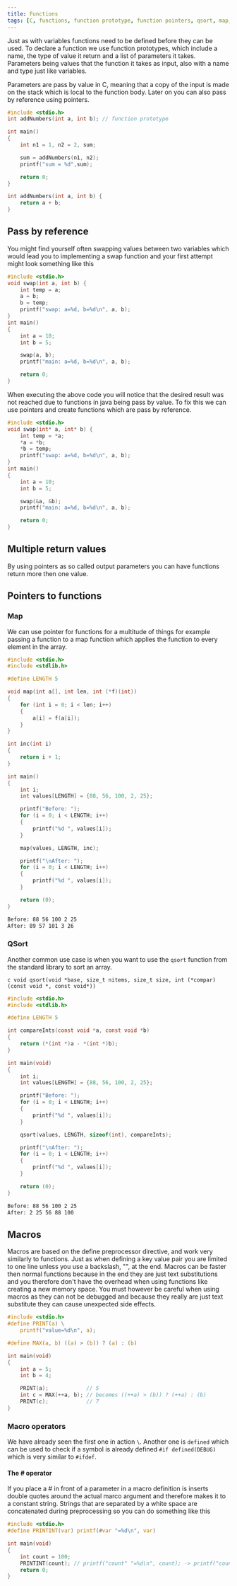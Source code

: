 ```yaml
---
title: Functions
tags: [C, functions, function prototype, function pointers, qsort, map, macros]
---
```


Just as with variables functions need to be defined before they can be used. To declare a function we use function prototypes, which include a name, the type of value it return and a list of parameters it takes. Parameters being values that the function it takes as input, also with a name and type just like variables.

Parameters are pass by value in C, meaning that a copy of the input is made on the stack which is local to the function body. Later on you can also pass by reference using pointers.

```c
#include <stdio.h>
int addNumbers(int a, int b); // function prototype

int main()
{
    int n1 = 1, n2 = 2, sum;

    sum = addNumbers(n1, n2);
    printf("sum = %d",sum);

    return 0;
}

int addNumbers(int a, int b) {
    return a + b;
}

```

## Pass by reference

You might find yourself often swapping values between two variables which would lead you to implementing a swap function and your first attempt might look something like this

```c
#include <stdio.h>
void swap(int a, int b) {
    int temp = a;
    a = b;
    b = temp;
    printf("swap: a=%d, b=%d\n", a, b);
}
int main()
{
    int a = 10;
    int b = 5;

    swap(a, b);
    printf("main: a=%d, b=%d\n", a, b);

    return 0;
}
```

When executing the above code you will notice that the desired result was not reached due to functions in java being pass by value. To fix this we can use pointers and create functions which are pass by reference.

```c
#include <stdio.h>
void swap(int* a, int* b) {
    int temp = *a;
    *a = *b;
    *b = temp;
    printf("swap: a=%d, b=%d\n", a, b);
}
int main()
{
    int a = 10;
    int b = 5;

    swap(&a, &b);
    printf("main: a=%d, b=%d\n", a, b);

    return 0;
}
```

## Multiple return values

By using pointers as so called output parameters you can have functions return more then one value.

## Pointers to functions

### Map

We can use pointer for functions for a multitude of things for example passing a function to a map function which applies the function to every element in the array.

```c
#include <stdio.h>
#include <stdlib.h>

#define LENGTH 5

void map(int a[], int len, int (*f)(int))
{
    for (int i = 0; i < len; i++)
    {
        a[i] = f(a[i]);
    }
}

int inc(int i)
{
    return i + 1;
}

int main()
{
    int i;
    int values[LENGTH] = {88, 56, 100, 2, 25};

    printf("Before: ");
    for (i = 0; i < LENGTH; i++)
    {
        printf("%d ", values[i]);
    }

    map(values, LENGTH, inc);

    printf("\nAfter: ");
    for (i = 0; i < LENGTH; i++)
    {
        printf("%d ", values[i]);
    }

    return (0);
}
```

```bash title="output"
Before: 88 56 100 2 25 
After: 89 57 101 3 26
```

### QSort

Another common use case is when you want to use the `qsort` function from the standard library to sort an array.

```c void qsort(void *base, size_t nitems, size_t size, int (*compar)(const void *, const void*))```

```c
#include <stdio.h>
#include <stdlib.h>

#define LENGTH 5

int compareInts(const void *a, const void *b)
{
    return (*(int *)a - *(int *)b);
}

int main(void)
{
    int i;
    int values[LENGTH] = {88, 56, 100, 2, 25};

    printf("Before: ");
    for (i = 0; i < LENGTH; i++)
    {
        printf("%d ", values[i]);
    }

    qsort(values, LENGTH, sizeof(int), compareInts);

    printf("\nAfter: ");
    for (i = 0; i < LENGTH; i++)
    {
        printf("%d ", values[i]);
    }

    return (0);
}
```

```bash title="output"
Before: 88 56 100 2 25 
After: 2 25 56 88 100
```

## Macros

Macros are based on the define preprocessor directive, and work very similarly to functions. Just as when defining a key value pair you are limited to one line unless you use a backslash, "\", at the end. Macros can be faster then normal functions because in the end they are just text substitutions and you therefore don't have the overhead when using functions like creating a new memory space. You must however be careful when using macros as they can not be debugged and because they really are just text substitute they can cause unexpected side effects.

```c
#include <stdio.h>
#define PRINT(a) \
    printf("value=%d\n", a);

#define MAX(a, b) ((a) > (b)) ? (a) : (b)

int main(void)
{
    int a = 5;
    int b = 4;

    PRINT(a);            // 5
    int c = MAX(++a, b); // becomes ((++a) > (b)) ? (++a) : (b)
    PRINT(c);            // 7
}
```

### Macro operators

We have already seen the first one in action `\`. Another one is `defined` which can be used to check if a symbol is already defined `#if defined(DEBUG)` which is very similar to `#ifdef`.

#### The # operator

If you place a # in front of a parameter in a macro definition is inserts double quotes around the actual marco argument and therefore makes it to a constant string. Strings that are separated by a white space are concatenated during preprocessing so you can do something like this

```c
#include <stdio.h>
#define PRINTINT(var) printf(#var "=%d\n", var)

int main(void)
{
    int count = 100;
    PRINTINT(count); // printf("count" "=%d\n", count); -> printf("count=%d\n", count);
    return 0;
}
```
